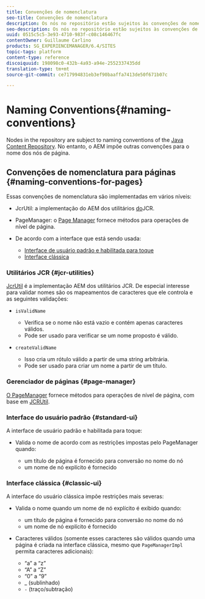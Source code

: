 ```yaml
---
title: Convenções de nomenclatura
seo-title: Convenções de nomenclatura
description: Os nós no repositório estão sujeitos às convenções de nomenclatura do Java Content Repository
seo-description: Os nós no repositório estão sujeitos às convenções de nomenclatura do Java Content Repository
uuid: 0515c5c5-3e93-4710-983f-c08c146467fc
contentOwner: Guillaume Carlino
products: SG_EXPERIENCEMANAGER/6.4/SITES
topic-tags: platform
content-type: reference
discoiquuid: 198098c0-432b-4a93-a94e-2552337435dd
translation-type: tm+mt
source-git-commit: ce717994831eb3ef90baaffa7413de50f671b07c

---
```



# Naming Conventions{#naming-conventions}

Nodes in the repository are subject to naming conventions of the [Java Content Repository](/help/sites-developing/the-basics.md#java-content-repository). No entanto, o AEM impõe outras convenções para o nome dos nós de página.

## Convenções de nomenclatura para páginas {#naming-conventions-for-pages}

Essas convenções de nomenclatura são implementadas em vários níveis:

* JcrUtil: a implementação do AEM dos utilitários [do](#jcr-utilities)JCR.
* PageManager: o [Page Manager](#page-manager) fornece métodos para operações de nível de página.
* De acordo com a interface que está sendo usada:

   * [Interface de usuário padrão e habilitada para toque](#standard-ui)
   * [Interface clássica](#classic-ui)

### Utilitários JCR {#jcr-utilities}

[JcrUtil](https://helpx.adobe.com/experience-manager/6-4/sites/developing/using/reference-materials/javadoc/index.html?com/day/cq/commons/jcr/JcrUtil.html) é a implementação AEM dos utilitários JCR. De especial interesse para validar nomes são os mapeamentos de caracteres que ele controla e as seguintes validações:

* `isValidName`

   * Verifica se o nome não está vazio e contém apenas caracteres válidos.
   * Pode ser usado para verificar se um nome proposto é válido.

* `createValidName`

   * Isso cria um rótulo válido a partir de uma string arbitrária.
   * Pode ser usado para criar um nome a partir de um título.

### Gerenciador de páginas {#page-manager}

[O PageManager](https://helpx.adobe.com/experience-manager/6-4/sites/developing/using/reference-materials/javadoc/com/day/cq/wcm/api/PageManager.html) fornece métodos para operações de nível de página, com base em [JCRUtil](#jcr-utilities).

### Interface do usuário padrão {#standard-ui}

A interface de usuário padrão e habilitada para toque:

* Valida o nome de acordo com as restrições impostas pelo PageManager quando:

   * um título de página é fornecido para conversão no nome do nó
   * um nome de nó explícito é fornecido

### Interface clássica {#classic-ui}

A interface do usuário clássica impõe restrições mais severas:

* Valida o nome quando um nome de nó explícito é exibido quando:

   * um título de página é fornecido para conversão no nome do nó
   * um nome de nó explícito é fornecido

* Caracteres válidos (somente esses caracteres são válidos quando uma página é criada na interface clássica, mesmo que `PageManagerImpl` permita caracteres adicionais):

   * “a” a “z”
   * “A” a “Z”
   * “0” a “9”
   * _ (sublinhado)
   * `-` (traço/subtração)

